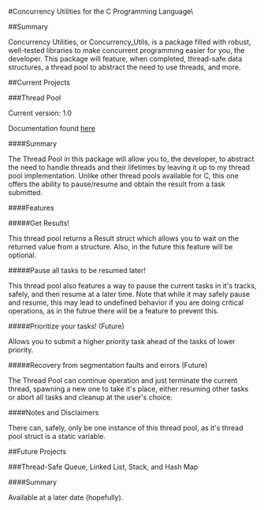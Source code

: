 #Concurrency Utilities for the C Programming Language\

##Summary

Concurrency Utilities, or Concurrency_Utils, is a package filled with robust, well-tested libraries to make concurrent programming easier for you, the developer. This package will feature, when completed, thread-safe data structures, a thread pool to abstract the need to use threads, and more.

##Current Projects

###Thread Pool

Current version: 1.0

Documentation found [here](http://theif519.github.io/Thread_Pool_Documentation/)

####Summary

The Thread Pool in this package will allow you to, the developer, to abstract the need to handle threads and their lifetimes by leaving it up to my thread pool implementation. Unlike other thread pools available for C, this one offers the ability to pause/resume and obtain the result from a task submitted. 

####Features

#####Get Results!

This thread pool returns a Result struct which allows you to wait on the returned value from a structure. Also, in the future this feature will be optional.

#####Pause all tasks to be resumed later!

This thread pool also features a way to pause the current tasks in it's tracks, safely, and then resume at a later time. Note that while it may safely pause and resume, this may lead to undefined behavior if you are doing critical operations, as in the futrue there will be a feature to prevent this.

#####Prioritize your tasks! (Future)

Allows you to submit a higher priority task ahead of the tasks of lower priority.

#####Recovery from segmentation faults and errors (Future)

The Thread Pool can continue operation and just terminate the current thread, spawning a new one to take it's place, either resuming other tasks or abort all tasks and cleanup at the user's choice.

####Notes and Disclaimers

There can, safely, only be one instance of this thread pool, as it's thread pool struct is a static variable.

##Future Projects

###Thread-Safe Queue, Linked List, Stack, and Hash Map

####Summary

Available at a later date (hopefully).
